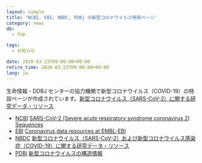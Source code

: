 ```yaml
---
layout: simple
title: 'NCBI, EBI, NBDC, PDBj の新型コロナウイルス特設ページ'
category: news
db:
  - top

tags:
  - お知らせ

date: 2020-03-23T09:00:00+09:00
retire_time: 2020-03-23T09:00:00+09:00
lang: ja
---
```


<p>生命情報・DDBJ センターの協力機関で新型コロナウイルス（COVID-19）の特設ページが作成されています。<a href="coronavirus-data.html">新型コロナウイルス（SARS-CoV-2）に関する研究データ・リソース</a></p>

<ul class="disc bottom_space">
    <li><a href="https://www.ncbi.nlm.nih.gov/">NCBI</a> <a href="https://www.ncbi.nlm.nih.gov/genbank/sars-cov-2-seqs/">SARS-CoV-2 (Severe acute respiratory syndrome coronavirus 2) Sequences</a></li>
    <li><a href="https://www.ebi.ac.uk">EBI</a> <a href="https://www.ebi.ac.uk/about/news/announcements/coronavirus-data">Coronavirus data resources at EMBL-EBI</a></li>
    <li><a href="https://biosciencedbc.jp/">NBDC</a> <a href="https://biosciencedbc.jp/blog/20200303-01.html">新型コロナウイルス（SARS-CoV-2）および新型コロナウイルス感染症（COVID-19）に関する研究データ・リソース</a></li>
    <li><a href="https://pdbj.org/">PDBj</a> <a href="https://pdbj.org/featured/covid-19">新型コロナウイルスの構造情報</a></li>
</ul>
